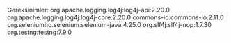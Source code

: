 Gereksinimler:
org.apache.logging.log4j:log4j-api:2.20.0
org.apache.logging.log4j:log4j-core:2.20.0
commons-io:commons-io:2.11.0
org.seleniumhq.selenium:selenium-java:4.25.0
org.slf4j:slf4j-nop:1.7.30
org.testng:testng:7.9.0
